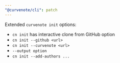 ```yaml
---
"@curvenote/cli": patch
---
```


Extended `curvenote init` options:

- `cn init` has interactive clone from GitHub option
- `cn init --github <url>`
- `cn init --curvenote <url>`
- `--output option`
- `cn init --add-authors ...`
